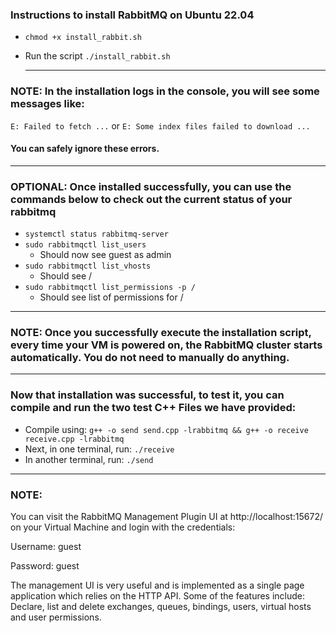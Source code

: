 ### Instructions to install RabbitMQ on Ubuntu 22.04

- `chmod +x install_rabbit.sh`
- Run the script `./install_rabbit.sh`

  <hr>

### NOTE: In the installation logs in the console, you will see some messages like:
`E: Failed to fetch ...` or `E: Some index files failed to download ...`
#### You can safely ignore these errors.

<hr>

### OPTIONAL: Once installed successfully, you can use the commands below to check out the current status of your rabbitmq

- `systemctl status rabbitmq-server`
- `sudo rabbitmqctl list_users`
  - Should now see guest as admin
- `sudo rabbitmqctl list_vhosts`
  - Should see /
- `sudo rabbitmqctl list_permissions -p /`
  - Should see list of permissions for /

<hr>

### NOTE: Once you successfully execute the installation script, every time your VM is powered on, the RabbitMQ cluster starts automatically. You do not need to manually do anything.

<hr>

### Now that installation was successful, to test it, you can compile and run the two test C++ Files we have provided:

- Compile using: `g++ -o send send.cpp -lrabbitmq &&
g++ -o receive receive.cpp -lrabbitmq`
- Next, in one terminal, run: `./receive`
- In another terminal, run: `./send`


<hr>

### NOTE: 
You can visit the RabbitMQ Management Plugin UI at http://localhost:15672/ on your Virtual Machine and login with the credentials: 

Username: guest

Password: guest

The management UI is very useful and is implemented as a single page application which relies on the HTTP API. Some of the features include: Declare, list and delete exchanges, queues, bindings, users, virtual hosts and user permissions.